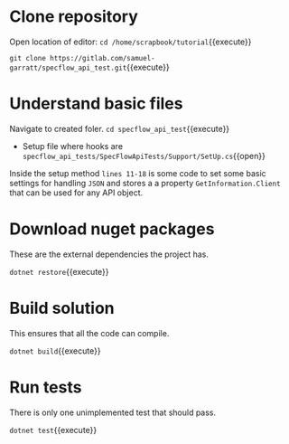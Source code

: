 # Clone repository

Open location of editor:
`cd /home/scrapbook/tutorial`{{execute}}

`git clone https://gitlab.com/samuel-garratt/specflow_api_test.git`{{execute}}

# Understand basic files

Navigate to created foler. `cd specflow_api_test`{{execute}}

* Setup file where hooks are `specflow_api_tests/SpecFlowApiTests/Support/SetUp.cs`{{open}}

Inside the setup method `lines 11-18` is some code to set some basic settings for handling `JSON` and stores a a property `GetInformation.Client` that can be used 
for any API object.

# Download nuget packages

These are the external dependencies the project has.

`dotnet restore`{{execute}} 

# Build solution

This ensures that all the code can compile.

`dotnet build`{{execute}}

# Run tests

There is only one unimplemented test that should pass.

`dotnet test`{{execute}}
